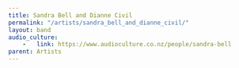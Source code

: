 ```yaml
---
title: Sandra Bell and Dianne Civil
permalink: "/artists/sandra_bell_and_dianne_civil/"
layout: band
audio_culture:
    -   link: https://www.audioculture.co.nz/people/sandra-bell
parent: Artists
---
```


